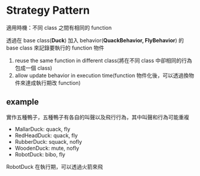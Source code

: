 # Strategy Pattern

適用時機：不同 class 之間有相同的 function

透過在 base class(**Duck**) 加入 behavior(**QuackBehavior, FlyBehavior**) 的 base class 來記錄要執行的 function 物件

1. reuse the same function in different class(將在不同 class 中卻相同的行為包成一個 class)
2. allow update behavior in execution time(function 物件化後，可以透過換物件來達成執行期改 function)

## example
實作五種鴨子，五種鴨子有各自的叫聲以及飛行行為，其中叫聲和行為可能重複

- MallarDuck: quack, fly
- RedHeadDuck: quack, fly
- RubberDuck: squack, nofly
- WoodenDuck: mute, nofly
- RobotDuck: bibo, fly

RobotDuck 在執行期，可以透過火箭來飛